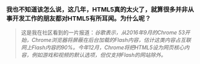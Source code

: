 
### 我也不知道该怎么说，这几年，HTML5真的太火了，就算很多并非从事开发工作的朋友都对HTML5有所耳闻。为什么呢？
> 这是我在社区看到的一片报道：<em>谷歌表示，从2016年9月的Chrome 53开始，Chrome浏览器将屏蔽在后台加载的Flash内容，估计这类内容占互联网上Flash内容的90%。今年12月，Chrome将把HTML5设为网页核心内容，例如游戏和视频的默认选项，但仅支持Flash的网站除外。</em>
